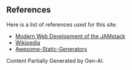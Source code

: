 ## References

Here is a list of references used for this site.

* [Modern Web Development of the JAMstack](https://www.netlify.com/pdf/oreilly-modern-web-development-on-the-jamstack.pdf)
* [Wikipedia](https://en.wikipedia.org/wiki/Static_site_generator)
* [Awesome-Static-Generators](https://github.com/myles/awesome-static-generators)


Content Partially Generated by Gen-AI.
























